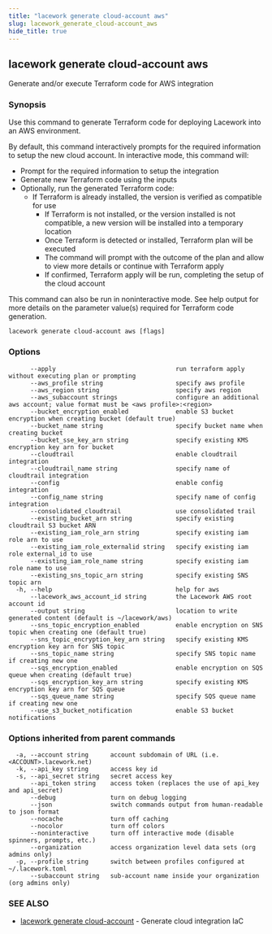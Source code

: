 ```yaml
---
title: "lacework generate cloud-account aws"
slug: lacework_generate_cloud-account_aws
hide_title: true
---
```


## lacework generate cloud-account aws

Generate and/or execute Terraform code for AWS integration

### Synopsis

Use this command to generate Terraform code for deploying Lacework into an AWS environment.

By default, this command interactively prompts for the required information to setup the new cloud account.
In interactive mode, this command will:

* Prompt for the required information to setup the integration
* Generate new Terraform code using the inputs
* Optionally, run the generated Terraform code:
  * If Terraform is already installed, the version is verified as compatible for use
	* If Terraform is not installed, or the version installed is not compatible, a new version will be installed into a temporary location
	* Once Terraform is detected or installed, Terraform plan will be executed
	* The command will prompt with the outcome of the plan and allow to view more details or continue with Terraform apply
	* If confirmed, Terraform apply will be run, completing the setup of the cloud account

This command can also be run in noninteractive mode.
See help output for more details on the parameter value(s) required for Terraform code generation.


```
lacework generate cloud-account aws [flags]
```

### Options

```
      --apply                                 run terraform apply without executing plan or prompting
      --aws_profile string                    specify aws profile
      --aws_region string                     specify aws region
      --aws_subaccount strings                configure an additional aws account; value format must be <aws profile>:<region>
      --bucket_encryption_enabled             enable S3 bucket encryption when creating bucket (default true)
      --bucket_name string                    specify bucket name when creating bucket
      --bucket_sse_key_arn string             specify existing KMS encryption key arn for bucket
      --cloudtrail                            enable cloudtrail integration
      --cloudtrail_name string                specify name of cloudtrail integration
      --config                                enable config integration
      --config_name string                    specify name of config integration
      --consolidated_cloudtrail               use consolidated trail
      --existing_bucket_arn string            specify existing cloudtrail S3 bucket ARN
      --existing_iam_role_arn string          specify existing iam role arn to use
      --existing_iam_role_externalid string   specify existing iam role external_id to use
      --existing_iam_role_name string         specify existing iam role name to use
      --existing_sns_topic_arn string         specify existing SNS topic arn
  -h, --help                                  help for aws
      --lacework_aws_account_id string        the Lacework AWS root account id
      --output string                         location to write generated content (default is ~/lacework/aws)
      --sns_topic_encryption_enabled          enable encryption on SNS topic when creating one (default true)
      --sns_topic_encryption_key_arn string   specify existing KMS encryption key arn for SNS topic
      --sns_topic_name string                 specify SNS topic name if creating new one
      --sqs_encryption_enabled                enable encryption on SQS queue when creating (default true)
      --sqs_encryption_key_arn string         specify existing KMS encryption key arn for SQS queue
      --sqs_queue_name string                 specify SQS queue name if creating new one
      --use_s3_bucket_notification            enable S3 bucket notifications
```

### Options inherited from parent commands

```
  -a, --account string      account subdomain of URL (i.e. <ACCOUNT>.lacework.net)
  -k, --api_key string      access key id
  -s, --api_secret string   secret access key
      --api_token string    access token (replaces the use of api_key and api_secret)
      --debug               turn on debug logging
      --json                switch commands output from human-readable to json format
      --nocache             turn off caching
      --nocolor             turn off colors
      --noninteractive      turn off interactive mode (disable spinners, prompts, etc.)
      --organization        access organization level data sets (org admins only)
  -p, --profile string      switch between profiles configured at ~/.lacework.toml
      --subaccount string   sub-account name inside your organization (org admins only)
```

### SEE ALSO

* [lacework generate cloud-account](lacework_generate_cloud-account.md)	 - Generate cloud integration IaC

